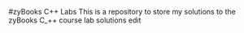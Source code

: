 #zyBooks C++ Labs
This is a repository to store my solutions to the zyBooks C_++ course lab
solutions
edit
